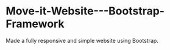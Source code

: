 # Move-it-Website---Bootstrap-Framework
Made a fully responsive and simple website using Bootstrap.
